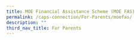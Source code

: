 ```yaml
---
title: MOE Financial Assistance Scheme (MOE FAS)
permalink: /caps-connection/For-Parents/moefas/
description: ""
third_nav_title: For Parents
---
```

